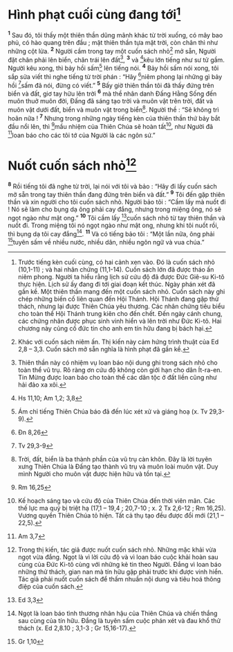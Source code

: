 # Hình phạt cuối cùng đang tới[^1-3cc84659-a417-443e-9e4e-23f15eb7963d]
<sup><b>1</b></sup> Sau đó, tôi thấy một thiên thần dũng mãnh khác từ trời xuống, có mây bao phủ, có hào quang trên đầu ; mặt thiên thần tựa mặt trời, còn chân thì như những cột lửa. <sup><b>2</b></sup> Người cầm trong tay một cuốn sách nhỏ[^2-3cc84659-a417-443e-9e4e-23f15eb7963d] mở sẵn, Người đặt chân phải lên biển, chân trái lên đất[^3-3cc84659-a417-443e-9e4e-23f15eb7963d], <sup><b>3</b></sup> và [^1@-3cc84659-a417-443e-9e4e-23f15eb7963d]kêu lớn tiếng như sư tử gầm. Người kêu xong, thì bảy hồi sấm[^4-3cc84659-a417-443e-9e4e-23f15eb7963d] lên tiếng nói. <sup><b>4</b></sup> Bảy hồi sấm nói xong, tôi sắp sửa viết thì nghe tiếng từ trời phán : “Hãy [^2@-3cc84659-a417-443e-9e4e-23f15eb7963d]niêm phong lại những gì bảy hồi [^3@-3cc84659-a417-443e-9e4e-23f15eb7963d]sấm đã nói, đừng có viết.” <sup><b>5</b></sup> Bấy giờ thiên thần tôi đã thấy đứng trên biển và đất, giơ tay hữu lên trời <sup><b>6</b></sup> mà thề nhân danh Đấng Hằng Sống đến muôn thuở muôn đời, Đấng đã sáng tạo trời và muôn vật trên trời, đất và muôn vật dưới đất, biển và muôn vật trong biển[^5-3cc84659-a417-443e-9e4e-23f15eb7963d]. Người thề : “Sẽ không trì hoãn nữa ! <sup><b>7</b></sup> Nhưng trong những ngày tiếng kèn của thiên thần thứ bảy bắt đầu nổi lên, thì [^4@-3cc84659-a417-443e-9e4e-23f15eb7963d]mầu nhiệm của Thiên Chúa sẽ hoàn tất[^6-3cc84659-a417-443e-9e4e-23f15eb7963d], như Người đã [^5@-3cc84659-a417-443e-9e4e-23f15eb7963d]loan báo cho các tôi tớ của Người là các ngôn sứ.”

# Nuốt cuốn sách nhỏ[^7-3cc84659-a417-443e-9e4e-23f15eb7963d]
<sup><b>8</b></sup> Rồi tiếng tôi đã nghe từ trời, lại nói với tôi và bảo : “Hãy đi lấy cuốn sách mở sẵn trong tay thiên thần đang đứng trên biển và đất.” <sup><b>9</b></sup> Tôi đến gặp thiên thần và xin người cho tôi cuốn sách nhỏ. Người bảo tôi : “Cầm lấy mà nuốt đi ! Nó sẽ làm cho bụng dạ ông phải cay đắng, nhưng trong miệng ông, nó sẽ ngọt ngào như mật ong.” <sup><b>10</b></sup> Tôi cầm lấy [^6@-3cc84659-a417-443e-9e4e-23f15eb7963d]cuốn sách nhỏ từ tay thiên thần và nuốt đi. Trong miệng tôi nó ngọt ngào như mật ong, nhưng khi tôi nuốt rồi, thì bụng dạ tôi cay đắng[^8-3cc84659-a417-443e-9e4e-23f15eb7963d]. <sup><b>11</b></sup> Và có tiếng bảo tôi : “Một lần nữa, ông phải [^7@-3cc84659-a417-443e-9e4e-23f15eb7963d]tuyên sấm về nhiều nước, nhiều dân, nhiều ngôn ngữ và vua chúa.”

[^1-3cc84659-a417-443e-9e4e-23f15eb7963d]: Trước tiếng kèn cuối cùng, có hai cảnh xen vào. Đó là cuốn sách nhỏ (10,1-11) ; và hai nhân chứng (11,1-14). Cuốn sách lớn đã được tháo ấn niêm phong. Người ta hiểu rằng lịch sử cứu độ đã được Đức Giê-su Ki-tô thực hiện. Lịch sử ấy đang đi tới giai đoạn kết thúc. Ngày phán xét đã gần kề. Một thiên thần mang đến một cuốn sách nhỏ. Cuốn sách này ghi chép những biến cố liên quan đến Hội Thánh. Hội Thánh đang gặp thử thách, nhưng lại được Thiên Chúa yêu thương. Các nhân chứng tiêu biểu cho toàn thể Hội Thánh trung kiên cho đến chết. Đến ngày cánh chung, các chứng nhân được phục sinh vinh hiển và lên trời như Đức Ki-tô. Hai chương này củng cố đức tin cho anh em tín hữu đang bị bách hại.
[^2-3cc84659-a417-443e-9e4e-23f15eb7963d]: Khác với cuốn sách niêm ấn. Thị kiến này cảm hứng trình thuật của Ed 2,8 – 3,3. Cuốn sách mở sẵn nghĩa là hình phạt đã gần kề.
[^3-3cc84659-a417-443e-9e4e-23f15eb7963d]: Thiên thần này có nhiệm vụ loan báo nội dung ghi trong sách nhỏ cho toàn thể vũ trụ. Rõ ràng ơn cứu độ không còn giới hạn cho dân Ít-ra-en. Tin Mừng được loan báo cho toàn thể các dân tộc ở đất liền cũng như hải đảo xa xôi.
[^4-3cc84659-a417-443e-9e4e-23f15eb7963d]: Ám chỉ tiếng Thiên Chúa báo đã đến lúc xét xử và giáng hoạ (x. Tv 29,3-9).
[^5-3cc84659-a417-443e-9e4e-23f15eb7963d]: Trời, đất, biển là ba thành phần của vũ trụ càn khôn. Đây là lời tuyên xưng Thiên Chúa là Đấng tạo thành vũ trụ và muôn loài muôn vật. Duy mình Người cho muôn vật được hiện hữu và tồn tại.
[^6-3cc84659-a417-443e-9e4e-23f15eb7963d]: Kế hoạch sáng tạo và cứu độ của Thiên Chúa đến thời viên mãn. Các thế lực ma quỷ bị triệt hạ (17,1 – 19,4 ; 20,7-10 ; x. 2 Tx 2,6-12 ; Rm 16,25). Vương quyền Thiên Chúa tỏ hiện. Tất cả thụ tạo đều được đổi mới (21,1 – 22,5).
[^7-3cc84659-a417-443e-9e4e-23f15eb7963d]: Trong thị kiến, tác giả được nuốt cuốn sách nhỏ. Những mặc khải vừa ngọt vừa đắng. Ngọt là vì lời cứu độ và vì loan báo cuộc khải hoàn sau cùng của Đức Ki-tô cùng với những kẻ tin theo Người. Đắng vì loan báo những thử thách, gian nan mà tín hữu gặp phải trước khi được vinh hiển. Tác giả phải nuốt cuốn sách để thấm nhuần nội dung và tiêu hoá thông điệp của cuốn sách.
[^8-3cc84659-a417-443e-9e4e-23f15eb7963d]: Ngọt là loan báo tình thương nhân hậu của Thiên Chúa và chiến thắng sau cùng của tín hữu. Đắng là tuyên sấm cuộc phán xét và đau khổ thử thách (x. Ed 2,8.10 ; 3,1-3 ; Gr 15,16-17).
[^1@-3cc84659-a417-443e-9e4e-23f15eb7963d]: Hs 11,10; Am 1,2; 3,8
[^2@-3cc84659-a417-443e-9e4e-23f15eb7963d]: Đn 8,26
[^3@-3cc84659-a417-443e-9e4e-23f15eb7963d]: Tv 29,3-9
[^4@-3cc84659-a417-443e-9e4e-23f15eb7963d]: Rm 16,25
[^5@-3cc84659-a417-443e-9e4e-23f15eb7963d]: Am 3,7
[^6@-3cc84659-a417-443e-9e4e-23f15eb7963d]: Ed 3,3
[^7@-3cc84659-a417-443e-9e4e-23f15eb7963d]: Gr 1,10